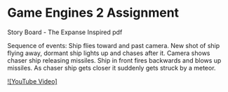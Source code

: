 # Game Engines 2 Assignment
 
Story Board - The Expanse Inspired pdf


Sequence of events: Ship flies toward and past camera. New shot of ship flying away, dormant ship lights up and chases after it. Camera shows chaser ship releasing missiles. Ship in front fires backwards and blows up missiles. As chaser ship gets closer it suddenly gets struck by a meteor.

[![YouTube Video]](https://www.youtube.com/watch?v=VUUFnwaLggk)


